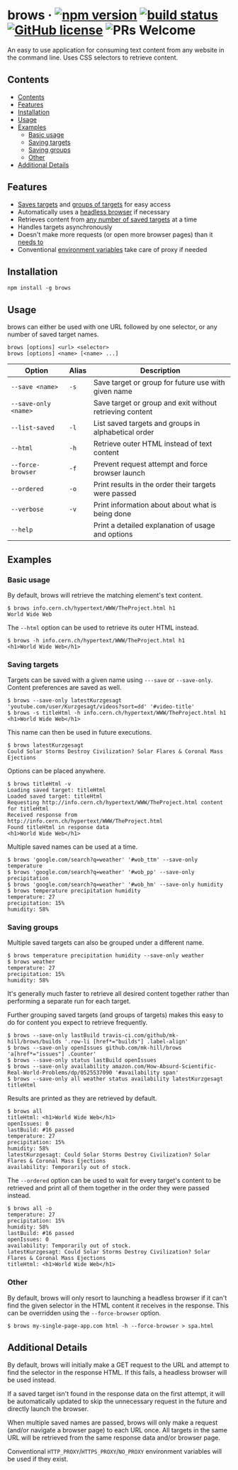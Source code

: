 # brows &middot; [![npm version](https://img.shields.io/npm/v/brows.svg?style=flat-square)](https://www.npmjs.org/package/brows) [![build status](https://img.shields.io/travis/mk-hill/brows/master.svg?style=flat-square)](https://travis-ci.org/mk-hill/brows) [![GitHub license](https://img.shields.io/badge/license-MIT-brightgreen.svg?style=flat-square)](https://github.com/mk-hill/brows/blob/master/LICENSE) ![PRs Welcome](https://img.shields.io/badge/PRs-welcome-brightgreen.svg?style=flat-square)

An easy to use application for consuming text content from any website in the command line. Uses CSS selectors to retrieve content.

## Contents

- [Contents](#contents)
- [Features](#features)
- [Installation](#installation)
- [Usage](#usage)
- [Examples](#examples)
  - [Basic usage](#basic-usage)
  - [Saving targets](#saving-targets)
  - [Saving groups](#saving-groups)
  - [Other](#other)
- [Additional Details](#additional-details)

## Features

- [Saves targets](#saving-targets) and [groups of targets](#saving-groups) for easy access
- Automatically uses a [headless browser](#additional-details) if necessary
- Retrieves content from [any number of saved targets](#saving-groups) at a time
- Handles targets asynchronously
- Doesn't make more requests (or open more browser pages) than it [needs to](#additional-details)
- Conventional [environment variables](#additional-details) take care of proxy if needed

## Installation

```console
npm install -g brows
```

## Usage

brows can either be used with one URL followed by one selector, or any number of saved target names.

```console
brows [options] <url> <selector>
brows [options] <name> [<name> ...]
```

| Option               | Alias | Description                                              |
| -------------------- | ----- | -------------------------------------------------------- |
| `--save <name>`      | `-s`  | Save target or group for future use with given name      |
| `--save-only <name>` |       | Save target or group and exit without retrieving content |
| `--list-saved`       | `-l`  | List saved targets and groups in alphabetical order      |
| `--html`             | `-h`  | Retrieve outer HTML instead of text content              |
| `--force-browser`    | `-f`  | Prevent request attempt and force browser launch         |
| `--ordered`          | `-o`  | Print results in the order their targets were passed     |
| `--verbose`          | `-v`  | Print information about about what is being done         |
| `--help`             |       | Print a detailed explanation of usage and options        |

## Examples

### Basic usage

By default, brows will retrieve the matching element's text content.

```console
$ brows info.cern.ch/hypertext/WWW/TheProject.html h1
World Wide Web
```

The `--html` option can be used to retrieve its outer HTML instead.

```console
$ brows -h info.cern.ch/hypertext/WWW/TheProject.html h1
<h1>World Wide Web</h1>
```

### Saving targets

Targets can be saved with a given name using `---save` or `--save-only`. Content preferences are saved as well.

```console
$ brows --save-only latestKurzgesagt 'youtube.com/user/Kurzgesagt/videos?sort=dd' '#video-title'
$ brows -s titleHtml -h info.cern.ch/hypertext/WWW/TheProject.html h1
<h1>World Wide Web</h1>
```

This name can then be used in future executions.

```console
$ brows latestKurzgesagt
Could Solar Storms Destroy Civilization? Solar Flares & Coronal Mass Ejections
```

Options can be placed anywhere.

```console
$ brows titleHtml -v
Loading saved target: titleHtml
Loaded saved target: titleHtml
Requesting http://info.cern.ch/hypertext/WWW/TheProject.html content for titleHtml
Received response from http://info.cern.ch/hypertext/WWW/TheProject.html
Found titleHtml in response data
<h1>World Wide Web</h1>
```

Multiple saved names can be used at a time.

```console
$ brows 'google.com/search?q=weather' '#wob_ttm' --save-only temperature
$ brows 'google.com/search?q=weather' '#wob_pp' --save-only precipitation
$ brows 'google.com/search?q=weather' '#wob_hm' --save-only humidity
$ brows temperature precipitation humidity
temperature: 27
precipitation: 15%
humidity: 58%
```

### Saving groups

Multiple saved targets can also be grouped under a different name.

```console
$ brows temperature precipitation humidity --save-only weather
$ brows weather
temperature: 27
precipitation: 15%
humidity: 58%
```

It's generally much faster to retrieve all desired content together rather than performing a separate run for each target.

Further grouping saved targets (and groups of targets) makes this easy to do for content you expect to retrieve frequently.

```console
$ brows --save-only lastBuild travis-ci.com/github/mk-hill/brows/builds '.row-li [href*="builds"] .label-align'
$ brows --save-only openIssues github.com/mk-hill/brows 'a[href*="issues"] .Counter'
$ brows --save-only status lastBuild openIssues
$ brows --save-only availability amazon.com/How-Absurd-Scientific-Real-World-Problems/dp/0525537090 '#availability span'
$ brows --save-only all weather status availability latestKurzgesagt titleHtml
```

Results are printed as they are retrieved by default.

```console
$ brows all
titleHtml: <h1>World Wide Web</h1>
openIssues: 0
lastBuild: #16 passed
temperature: 27
precipitation: 15%
humidity: 58%
latestKurzgesagt: Could Solar Storms Destroy Civilization? Solar Flares & Coronal Mass Ejections
availability: Temporarily out of stock.
```

The `--ordered` option can be used to wait for every target's content to be retrieved and print all of them together in the order they were passed instead.

```console
$ brows all -o
temperature: 27
precipitation: 15%
humidity: 58%
lastBuild: #16 passed
openIssues: 0
availability: Temporarily out of stock.
latestKurzgesagt: Could Solar Storms Destroy Civilization? Solar Flares & Coronal Mass Ejections
titleHtml: <h1>World Wide Web</h1>
```

### Other

By default, brows will only resort to launching a headless browser if it can't find the given selector in the HTML content it receives in the response. This can be overridden using the `--force-browser` option.

```console
$ brows my-single-page-app.com html -h --force-browser > spa.html
```

## Additional Details

By default, brows will initially make a GET request to the URL and attempt to find the selector in the response HTML. If this fails, a headless browser will be used instead.

If a saved target isn't found in the response data on the first attempt, it will be automatically updated to skip the unnecessary request in the future and directly launch the browser.

When multiple saved names are passed, brows will only make a request
(and/or navigate a browser page) to each URL once.
All targets in the same URL will be retrieved from the same response
data and/or browser page.

Conventional `HTTP_PROXY`/`HTTPS_PROXY`/`NO_PROXY` environment variables
will be used if they exist.
